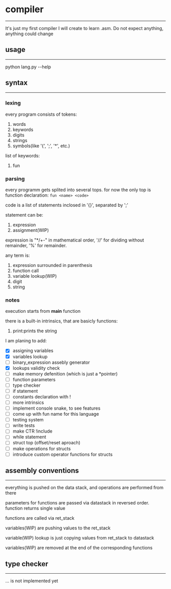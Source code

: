 # compiler
---
It's just my first compiler I will create to learn .asm.
Do not expect anything, anything could change
## usage
---
python lang.py --help
## syntax
---
### lexing
every program consists of tokens:
1. words
1. keywords
1. digits
1. strings
1. symbols(like '{', ';', '*', etc.)

list of keywords:
1. fun
### parsing
every programm gets splited into several tops.
for now the only top is function declaration: 
`fun <name> <code>`

code is a list of statements inclosed in '{}', separated by ';'

statement can be:
1. expression
1. assignment(WIP)

expression is 
"*/+-" in mathematical order,
'//' for dividing without remainder,
 '%' for remainder.

any term is:
1. expression surrounded in parenthesis
1. function call
1. variable lookup(WIP)
1. digit
1. string
### notes
execution starts from **main** function	

there is a built-in intrinsics, that are basicly functions:
1. print:prints the string

I am planing to add:
- [x] assigning variables
- [x] variables lookup
- [ ] binary_expression assebly generator
- [x] lookups validity check
- [ ] make memory defenition (which is just a *pointer)
- [ ] function parameters
- [ ] type checker
- [ ] if statement
- [ ] constants declaration with !
- [ ] more intrinsics
- [ ] implement console snake, to see features
- [ ] come up with fun name for this language
- [ ] testing system
- [ ] write tests
- [ ] make CTR !include
- [ ] while  statement
- [ ] struct top (offset/reset aproach) 
- [ ] make operations for structs
- [ ] introduce custom operator functions for structs
## assembly conventions
---
everything is pushed on the data stack, and operations are performed from there

parameters for functions are passed via datastack in reversed order.
function returns single value

functions are called via ret_stack

variables(WIP) are pushing values to the ret_stack

variable(WIP) lookup is just copying values from ret_stack to datastack

variables(WIP) are removed at the end of the corresponding functions
## type checker
---
... is not implemented yet